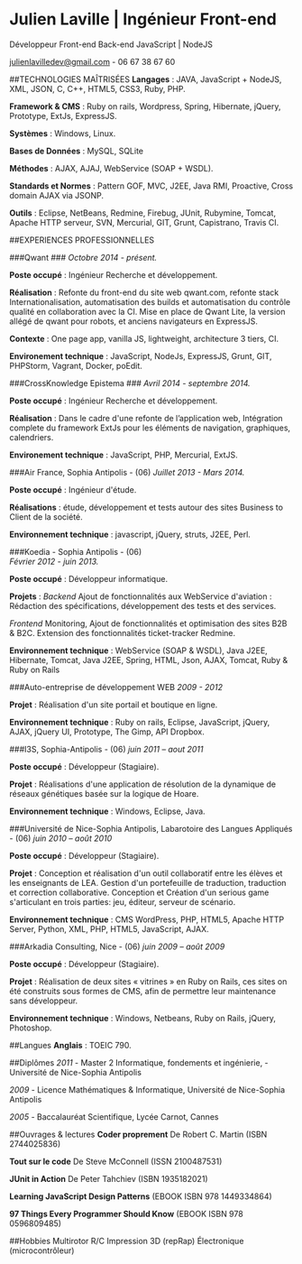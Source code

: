 # Julien Laville | Ingénieur Front-end 
Développeur Front-end Back-end JavaScript | NodeJS

julienlavilledev@gmail.com - 06 67 38 67 60

##TECHNOLOGIES MAÎTRISÉES
**Langages** : JAVA, JavaScript + NodeJS, XML, JSON, C, C++, HTML5, CSS3, Ruby, PHP.

**Framework & CMS** : Ruby on rails, Wordpress, Spring, Hibernate, jQuery, Prototype, ExtJs, ExpressJS.

**Systèmes** : Windows, Linux.

**Bases de Données** : MySQL, SQLite

**Méthodes** : AJAX, AJAJ, WebService (SOAP + WSDL).

**Standards et Normes** : Pattern GOF, MVC,  J2EE, Java RMI, Proactive, Cross domain AJAX via JSONP.

**Outils** : Eclipse, NetBeans, Redmine, Firebug, JUnit, Rubymine, Tomcat, Apache HTTP serveur, SVN, Mercurial, GIT, Grunt, Capistrano, Travis CI.

##EXPERIENCES PROFESSIONNELLES

###Qwant ###
_Octobre 2014 - présent._

**Poste occupé** : Ingénieur Recherche et développement.

**Réalisation** : Refonte du front-end du site web qwant.com, refonte stack Internationalisation, automatisation des builds et automatisation du contrôle qualité en collaboration avec la CI.
Mise en place de Qwant Lite, la version allégé de qwant pour robots, et anciens navigateurs en ExpressJS.

**Contexte** : One page app, vanilla JS, lightweight, architecture 3 tiers, CI.

**Environement technique** : JavaScript, NodeJs, ExpressJS, Grunt, GIT, PHPStorm, Vagrant, Docker, poEdit.

###CrossKnowledge Epistema ###
_Avril 2014 - septembre 2014._

**Poste occupé** : Ingénieur Recherche et développement.

**Réalisation** : Dans le cadre d'une refonte de l’application web, Intégration complete du framework ExtJs pour les éléments de navigation, graphiques, calendriers.

**Environement technique** : JavaScript, PHP, Mercurial, ExtJS.

###Air France, Sophia Antipolis - (06)
_Juillet 2013 - Mars 2014._

**Poste occupé** : Ingénieur d'étude.

**Réalisations** : étude, développement et tests autour des sites Business to Client de la société.

**Environnement technique** : javascript, jQuery, struts, J2EE, Perl. 

###Koedia - Sophia Antipolis - (06)  
_Février 2012 - juin 2013._ 

**Poste occupé** : Développeur informatique.

**Projets** : 
*Backend* Ajout de fonctionnalités aux WebService d'aviation : Rédaction des spécifications, développement des tests et des services.

*Frontend* Monitoring, Ajout de fonctionnalités et optimisation des sites B2B & B2C.
Extension des fonctionnalités ticket-tracker Redmine.

**Environnement technique** : WebService (SOAP & WSDL), Java J2EE, Hibernate, Tomcat, Java J2EE, Spring, HTML, Json, AJAX, Tomcat, Ruby & Ruby on Rails

###Auto-entreprise de développement WEB
_2009 - 2012_

**Projet** : Réalisation d'un site portail et boutique en ligne.

**Environnement technique** : Ruby on rails, Eclipse, JavaScript, jQuery, AJAX, jQuery UI, Prototype, The Gimp, API Dropbox. 

###I3S, Sophia-Antipolis - (06) 
_juin 2011 – aout 2011_

**Poste occupé** : Développeur (Stagiaire).

**Projet** : Réalisations d'une application de résolution de la dynamique de réseaux génétiques basée sur la logique de Hoare.

**Environnement technique** : Windows, Eclipse, Java.

###Université de Nice-Sophia Antipolis, Labarotoire des Langues Appliqués - (06) 
_juin 2010 – août 2010_

**Poste occupé** : Développeur (Stagiaire). 

**Projet** : Conception et réalisation d'un outil collaboratif entre les élèves et les enseignants de LEA. Gestion d'un portefeuille de traduction, traduction et correction collaborative.
Conception et Création d'un serious game s'articulant en trois parties: jeu, éditeur, serveur de 
scénario.

**Environnement technique** : CMS WordPress, PHP, HTML5, Apache HTTP Server, Python, XML, PHP, HTML5, JavaScript, AJAX.

###Arkadia Consulting, Nice - (06) 
_juin 2009 – août  2009_

**Poste occupé** : Développeur (Stagiaire).

**Projet** : Réalisation de deux sites « vitrines » en Ruby on Rails, ces sites on été construits sous formes de CMS, afin de permettre leur maintenance sans développeur.

**Environnement technique** : Windows, Netbeans, Ruby on Rails, jQuery, Photoshop.

##Langues
**Anglais** : TOEIC 790.

##Diplômes
_2011_ - Master 2 Informatique, fondements et ingénierie, - Université de Nice-Sophia Antipolis

_2009_ - Licence Mathématiques & Informatique, Université de Nice-Sophia Antipolis

_2005_ - Baccalauréat Scientifique, Lycée Carnot, Cannes

##Ouvrages & lectures
**Coder proprement** De Robert C. Martin (ISBN 2744025836)

**Tout sur le code** De Steve McConnell (ISSN 2100487531)

**JUnit in Action** De Peter Tahchiev (ISBN 1935182021)

**Learning JavaScript Design Patterns** (EBOOK ISBN 978 1449334864)

**97 Things Every Programmer Should Know** (EBOOK ISBN 978 0596809485)

##Hobbies
Multirotor R/C
Impression 3D (repRap)
Électronique (microcontrôleur)
